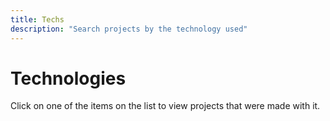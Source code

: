```yaml
---
title: Techs
description: "Search projects by the technology used"
---
```


# Technologies

Click on one of the items on the list to view projects that were made with it.
